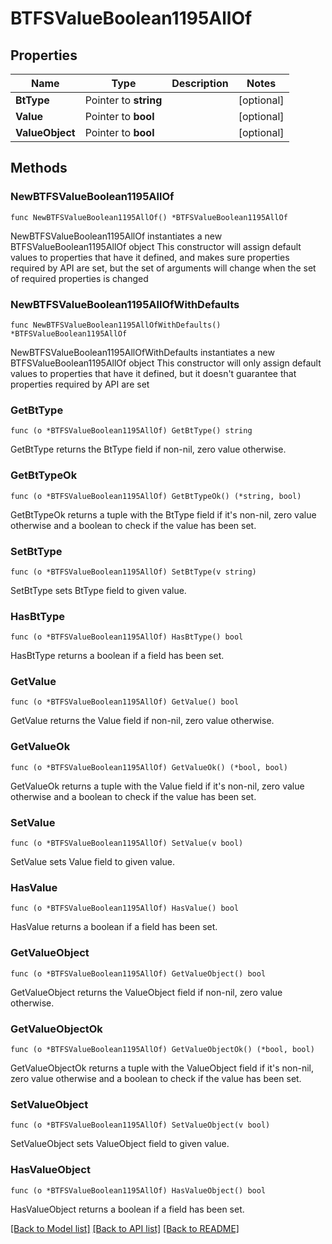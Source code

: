 # BTFSValueBoolean1195AllOf

## Properties

Name | Type | Description | Notes
------------ | ------------- | ------------- | -------------
**BtType** | Pointer to **string** |  | [optional] 
**Value** | Pointer to **bool** |  | [optional] 
**ValueObject** | Pointer to **bool** |  | [optional] 

## Methods

### NewBTFSValueBoolean1195AllOf

`func NewBTFSValueBoolean1195AllOf() *BTFSValueBoolean1195AllOf`

NewBTFSValueBoolean1195AllOf instantiates a new BTFSValueBoolean1195AllOf object
This constructor will assign default values to properties that have it defined,
and makes sure properties required by API are set, but the set of arguments
will change when the set of required properties is changed

### NewBTFSValueBoolean1195AllOfWithDefaults

`func NewBTFSValueBoolean1195AllOfWithDefaults() *BTFSValueBoolean1195AllOf`

NewBTFSValueBoolean1195AllOfWithDefaults instantiates a new BTFSValueBoolean1195AllOf object
This constructor will only assign default values to properties that have it defined,
but it doesn't guarantee that properties required by API are set

### GetBtType

`func (o *BTFSValueBoolean1195AllOf) GetBtType() string`

GetBtType returns the BtType field if non-nil, zero value otherwise.

### GetBtTypeOk

`func (o *BTFSValueBoolean1195AllOf) GetBtTypeOk() (*string, bool)`

GetBtTypeOk returns a tuple with the BtType field if it's non-nil, zero value otherwise
and a boolean to check if the value has been set.

### SetBtType

`func (o *BTFSValueBoolean1195AllOf) SetBtType(v string)`

SetBtType sets BtType field to given value.

### HasBtType

`func (o *BTFSValueBoolean1195AllOf) HasBtType() bool`

HasBtType returns a boolean if a field has been set.

### GetValue

`func (o *BTFSValueBoolean1195AllOf) GetValue() bool`

GetValue returns the Value field if non-nil, zero value otherwise.

### GetValueOk

`func (o *BTFSValueBoolean1195AllOf) GetValueOk() (*bool, bool)`

GetValueOk returns a tuple with the Value field if it's non-nil, zero value otherwise
and a boolean to check if the value has been set.

### SetValue

`func (o *BTFSValueBoolean1195AllOf) SetValue(v bool)`

SetValue sets Value field to given value.

### HasValue

`func (o *BTFSValueBoolean1195AllOf) HasValue() bool`

HasValue returns a boolean if a field has been set.

### GetValueObject

`func (o *BTFSValueBoolean1195AllOf) GetValueObject() bool`

GetValueObject returns the ValueObject field if non-nil, zero value otherwise.

### GetValueObjectOk

`func (o *BTFSValueBoolean1195AllOf) GetValueObjectOk() (*bool, bool)`

GetValueObjectOk returns a tuple with the ValueObject field if it's non-nil, zero value otherwise
and a boolean to check if the value has been set.

### SetValueObject

`func (o *BTFSValueBoolean1195AllOf) SetValueObject(v bool)`

SetValueObject sets ValueObject field to given value.

### HasValueObject

`func (o *BTFSValueBoolean1195AllOf) HasValueObject() bool`

HasValueObject returns a boolean if a field has been set.


[[Back to Model list]](../README.md#documentation-for-models) [[Back to API list]](../README.md#documentation-for-api-endpoints) [[Back to README]](../README.md)


